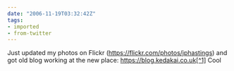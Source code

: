 ```yaml
---
date: "2006-11-19T03:32:42Z"
tags:
- imported
- from-twitter
---
```

Just updated my photos on Flickr \(https://flickr.com/photos/jphastings) and got old blog working at the new place: https://blog.kedakai.co.uk[^1] Cool

[^1]: Import note: Of course _that_ 'new place' has now been superceded by _this_ new place!

